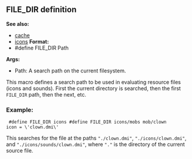 ## FILE_DIR definition
**See also:**
+   [cache](/ref/DM/cache.md) 
+   [icons](/ref/DM/icon.md) <!-- -->
**Format:**
+   #define FILE_DIR Path
<!-- -->
**Args:**
+   Path: A search path on the current filesystem.


This macro defines a search path to be used in evaluating
resource files (icons and sounds). First the current directory is
searched, then the first `FILE_DIR` path, then the next, etc.
### Example:

```
 #define FILE_DIR icons #define FILE_DIR icons/mobs mob/clown
icon = \'clown.dmi\' 
```
 

This searches for the file at
the paths `"./clown.dmi"`, `"./icons/clown.dmi"`, and
`"./icons/sounds/clown.dmi"`, where `"."` is the directory of the
current source file.